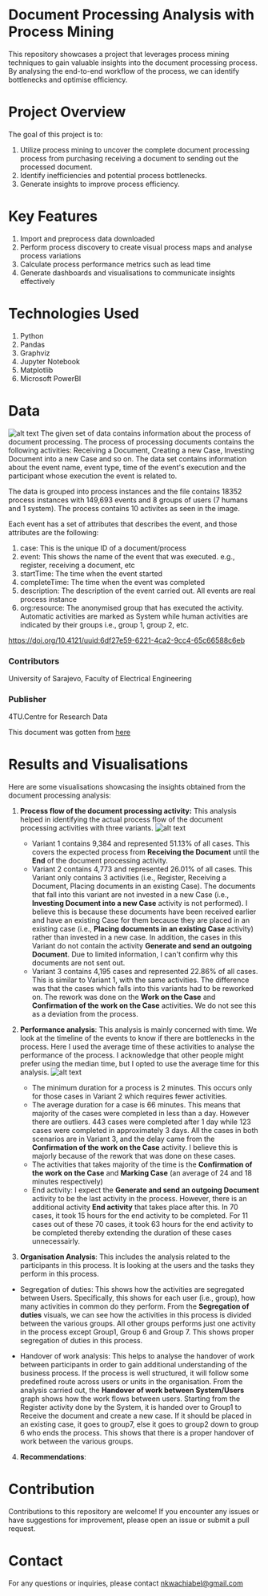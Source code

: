 # Document Processing Analysis with Process Mining
This repository showcases a project that leverages process mining techniques to gain valuable insights into the document processing process. By analysing the end-to-end workflow of the process, we can identify bottlenecks and optimise efficiency.


# Project Overview
The goal of this project is to:
1. Utilize process mining to uncover the complete document processing process from purchasing receiving a document to sending out the processed document.
2. Identify inefficiencies and potential process bottlenecks.
3. Generate insights to improve process efficiency.

# Key Features
1. Import and preprocess data downloaded
2. Perform process discovery to create visual process maps and analyse process variations
3. Calculate process performance metrics such as lead time
4. Generate dashboards and visualisations to communicate insights effectively


# Technologies Used
1. Python
2. Pandas
3. Graphviz
4. Jupyter Notebook
5. Matplotlib
6. Microsoft PowerBI

# Data
![alt text](https://github.com/nkwachiabel/Document-Processing-Process-Mining/blob/main/Images/Data%20Overview.jpg?raw=true)
The given set of data contains information about the process of document processing. The process of processing documents contains the following activities: Receiving a Document, Creating a new Case, Investing Document into a new Case and so on. The data set contains information about the event name, event type, time of the event's execution and the participant whose execution the event is related to.

The data is grouped into process instances and the file contains 18352 process instances with 149,693 events and 8 groups of users (7 humans and 1 system). The process contains 10 activites as seen in the image.

Each event has a set of attributes that describes the event, and those attributes are the following:

1. case: This is the unique ID of a document/process
2. event: This shows the name of the event that was executed. e.g., register, receiving a document, etc
3. startTime: The time when the event started
4. completeTime: The time when the event was completed
5. description: The description of the event carried out. All events are real process instance
6. org:resource: The anonymised group that has executed the activity. Automatic activities are marked as System while human activities are indicated by their groups i.e., group 1, group 2, etc.

https://doi.org/10.4121/uuid:6df27e59-6221-4ca2-9cc4-65c66588c6eb

### Contributors
University of Sarajevo, Faculty of Electrical Engineering

### Publisher
4TU.Centre for Research Data

This document was gotten from [here](https://data.4tu.nl/articles/dataset/Document_Processing_Event_Logs/12703232)

# Results and Visualisations
Here are some visualisations showcasing the insights obtained from the document processing analysis:
1. <b>Process flow of the document processing activity:</b> This analysis helped in identifying the actual process flow of the document processing activities with three variants.
   ![alt text](https://github.com/nkwachiabel/Document-Processing-Process-Mining/blob/main/Images/Process%20Comparison.jpg?raw=true)
   - Variant 1 contains 9,384 and represented 51.13% of all cases. This covers the expected process from <b>Receiving the Document</b> until the <b>End</b> of the document processing activity.
   - Variant 2 contains 4,773 and represented 26.01% of all cases. This Variant only contains 3 activities (i.e., Register, Receiving a Document, Placing documents in an existing Case). The documents that fall into this variant are not invested in a new Case (i.e., <b>Investing Document into a new Case</b> activity is not performed). I believe this is because these documents have been received earlier and have an existing Case for them because they are placed in an existing case (i.e., <b>Placing documents in an existing Case</b> activity) rather than invested in a new case. In addition, the cases in this Variant do not contain the activity <b>Generate and send an outgoing Document</b>. Due to limited information, I can't confirm why this documents are not sent out.
   - Variant 3 contains 4,195 cases and represented 22.86% of all cases. This is similar to Variant 1, with the same activities. The difference was that the cases which falls into this variants had to be reworked on. The rework was done on the <b>Work on the Case</b> and <b>Confirmation of the work on the Case</b> activities. We do not see this as a deviation from the process.
  
2. <b>Performance analysis</b>: This analysis is mainly concerned with time. We look at the timeline of the events to know if there are bottlenecks in the process. Here I used the average time of these activities to analyse the performance of the process. I acknowledge that other people might prefer using the median time, but I opted to use the average time for this analysis.
   ![alt text](https://github.com/nkwachiabel/Document-Processing-Process-Mining/blob/main/Images/Timing%20Analysis.jpg?raw=true)
   - The minimum duration for a process is 2 minutes. This occurs only for those cases in Variant 2 which requires fewer activities.
   - The average duration for a case is 66 minutes. This means that majority of the cases were completed in less than a day. However there are outliers. 443 cases were completed after 1 day while 123 cases were completed in approximately 3 days. All the cases in both scenarios are in Variant 3, and the delay came from the <b>Confirmation of the work on the Case</b> activity. I believe this is majorly because of the rework that was done on these cases.
   - The activities that takes majority of the time is the <b>Confirmation of the work on the Case</b> and <b>Marking Case</b> (an average of 24 and 18 minutes respectively)
   - End activity: I expect the <b>Generate and send an outgoing Document</b> activity to be the last activity in the process. However, there is an additional activity <b>End activity</b> that takes place after this. In 70 cases, it took 15 hours for the end activity to be completed. For 11 cases out of these 70 cases, it took 63 hours for the end activity to be completed thereby extending the duration of these cases unnecessairly.
     
3. <b>Organisation Analysis</b>: This includes the analysis related to the participants in this process. It is looking at the users and the tasks they perform in this process.

- Segregation of duties: This shows how the activities are segregated between Users. Specifically, this shows for each user (i.e., group), how many activities in common do they perform. From the <b>Segregation of duties</b> visuals, we can see how the activities in this process is divided between the various groups. All other groups performs just one activity in the process except Group1, Group 6 and Group 7. This shows proper segregation of duties in this process.
  
- Handover of work analysis: This helps to analyse the handover of work between participants in order to gain additional understanding of the business process. If the process is well structured, it will follow some predefined route across users or units in the organisation. From the analysis carried out, the <b>Handover of work between System/Users</b> graph shows how the work flows between users. Starting from the Register activity done by the System, it is handed over to Group1 to Receive the document and create a new case. If it should be placed in an existing case, it goes to group7, else it goes to group2 down to group 6 who ends the process. This shows that there is a proper handover of work between the various groups.

4. <b>Recommendations</b>:



# Contribution
Contributions to this repository are welcome! If you encounter any issues or have suggestions for improvement, please open an issue or submit a pull request.

# Contact
For any questions or inquiries, please contact nkwachiabel@gmail.com
